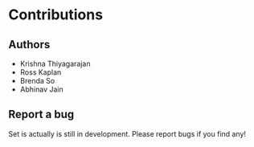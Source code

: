 # Contributions

## Authors
- Krishna Thiyagarajan
- Ross Kaplan
- Brenda So
- Abhinav Jain

## Report a bug

Set is actually is still in development. Please report bugs if you find any!